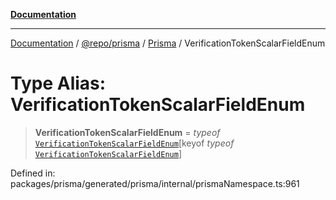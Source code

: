 [**Documentation**](../../../../../README.md)

***

[Documentation](../../../../../README.md) / [@repo/prisma](../../../README.md) / [Prisma](../README.md) / VerificationTokenScalarFieldEnum

# Type Alias: VerificationTokenScalarFieldEnum

> **VerificationTokenScalarFieldEnum** = *typeof* [`VerificationTokenScalarFieldEnum`](../variables/VerificationTokenScalarFieldEnum.md)\[keyof *typeof* [`VerificationTokenScalarFieldEnum`](../variables/VerificationTokenScalarFieldEnum.md)\]

Defined in: packages/prisma/generated/prisma/internal/prismaNamespace.ts:961
